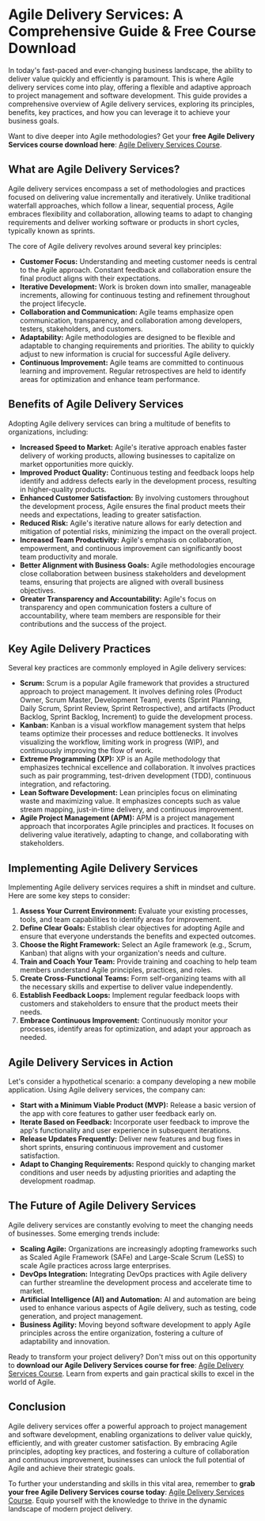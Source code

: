 # Agile Delivery Services: A Comprehensive Guide & Free Course Download

In today's fast-paced and ever-changing business landscape, the ability to deliver value quickly and efficiently is paramount. This is where Agile delivery services come into play, offering a flexible and adaptive approach to project management and software development. This guide provides a comprehensive overview of Agile delivery services, exploring its principles, benefits, key practices, and how you can leverage it to achieve your business goals.

Want to dive deeper into Agile methodologies? Get your **free Agile Delivery Services course download here**: [Agile Delivery Services Course](https://udemywork.com/agile-delivery-services).

## What are Agile Delivery Services?

Agile delivery services encompass a set of methodologies and practices focused on delivering value incrementally and iteratively. Unlike traditional waterfall approaches, which follow a linear, sequential process, Agile embraces flexibility and collaboration, allowing teams to adapt to changing requirements and deliver working software or products in short cycles, typically known as sprints.

The core of Agile delivery revolves around several key principles:

*   **Customer Focus:** Understanding and meeting customer needs is central to the Agile approach. Constant feedback and collaboration ensure the final product aligns with their expectations.
*   **Iterative Development:** Work is broken down into smaller, manageable increments, allowing for continuous testing and refinement throughout the project lifecycle.
*   **Collaboration and Communication:** Agile teams emphasize open communication, transparency, and collaboration among developers, testers, stakeholders, and customers.
*   **Adaptability:** Agile methodologies are designed to be flexible and adaptable to changing requirements and priorities. The ability to quickly adjust to new information is crucial for successful Agile delivery.
*   **Continuous Improvement:** Agile teams are committed to continuous learning and improvement. Regular retrospectives are held to identify areas for optimization and enhance team performance.

## Benefits of Agile Delivery Services

Adopting Agile delivery services can bring a multitude of benefits to organizations, including:

*   **Increased Speed to Market:** Agile's iterative approach enables faster delivery of working products, allowing businesses to capitalize on market opportunities more quickly.
*   **Improved Product Quality:** Continuous testing and feedback loops help identify and address defects early in the development process, resulting in higher-quality products.
*   **Enhanced Customer Satisfaction:** By involving customers throughout the development process, Agile ensures the final product meets their needs and expectations, leading to greater satisfaction.
*   **Reduced Risk:** Agile's iterative nature allows for early detection and mitigation of potential risks, minimizing the impact on the overall project.
*   **Increased Team Productivity:** Agile's emphasis on collaboration, empowerment, and continuous improvement can significantly boost team productivity and morale.
*   **Better Alignment with Business Goals:** Agile methodologies encourage close collaboration between business stakeholders and development teams, ensuring that projects are aligned with overall business objectives.
*   **Greater Transparency and Accountability:** Agile's focus on transparency and open communication fosters a culture of accountability, where team members are responsible for their contributions and the success of the project.

## Key Agile Delivery Practices

Several key practices are commonly employed in Agile delivery services:

*   **Scrum:** Scrum is a popular Agile framework that provides a structured approach to project management. It involves defining roles (Product Owner, Scrum Master, Development Team), events (Sprint Planning, Daily Scrum, Sprint Review, Sprint Retrospective), and artifacts (Product Backlog, Sprint Backlog, Increment) to guide the development process.
*   **Kanban:** Kanban is a visual workflow management system that helps teams optimize their processes and reduce bottlenecks. It involves visualizing the workflow, limiting work in progress (WIP), and continuously improving the flow of work.
*   **Extreme Programming (XP):** XP is an Agile methodology that emphasizes technical excellence and collaboration. It involves practices such as pair programming, test-driven development (TDD), continuous integration, and refactoring.
*   **Lean Software Development:** Lean principles focus on eliminating waste and maximizing value. It emphasizes concepts such as value stream mapping, just-in-time delivery, and continuous improvement.
*   **Agile Project Management (APM):** APM is a project management approach that incorporates Agile principles and practices. It focuses on delivering value iteratively, adapting to change, and collaborating with stakeholders.

## Implementing Agile Delivery Services

Implementing Agile delivery services requires a shift in mindset and culture. Here are some key steps to consider:

1.  **Assess Your Current Environment:** Evaluate your existing processes, tools, and team capabilities to identify areas for improvement.
2.  **Define Clear Goals:** Establish clear objectives for adopting Agile and ensure that everyone understands the benefits and expected outcomes.
3.  **Choose the Right Framework:** Select an Agile framework (e.g., Scrum, Kanban) that aligns with your organization's needs and culture.
4.  **Train and Coach Your Team:** Provide training and coaching to help team members understand Agile principles, practices, and roles.
5.  **Create Cross-Functional Teams:** Form self-organizing teams with all the necessary skills and expertise to deliver value independently.
6.  **Establish Feedback Loops:** Implement regular feedback loops with customers and stakeholders to ensure that the product meets their needs.
7.  **Embrace Continuous Improvement:** Continuously monitor your processes, identify areas for optimization, and adapt your approach as needed.

## Agile Delivery Services in Action

Let's consider a hypothetical scenario: a company developing a new mobile application. Using Agile delivery services, the company can:

*   **Start with a Minimum Viable Product (MVP):** Release a basic version of the app with core features to gather user feedback early on.
*   **Iterate Based on Feedback:** Incorporate user feedback to improve the app's functionality and user experience in subsequent iterations.
*   **Release Updates Frequently:** Deliver new features and bug fixes in short sprints, ensuring continuous improvement and customer satisfaction.
*   **Adapt to Changing Requirements:** Respond quickly to changing market conditions and user needs by adjusting priorities and adapting the development roadmap.

## The Future of Agile Delivery Services

Agile delivery services are constantly evolving to meet the changing needs of businesses. Some emerging trends include:

*   **Scaling Agile:** Organizations are increasingly adopting frameworks such as Scaled Agile Framework (SAFe) and Large-Scale Scrum (LeSS) to scale Agile practices across large enterprises.
*   **DevOps Integration:** Integrating DevOps practices with Agile delivery can further streamline the development process and accelerate time to market.
*   **Artificial Intelligence (AI) and Automation:** AI and automation are being used to enhance various aspects of Agile delivery, such as testing, code generation, and project management.
*   **Business Agility:** Moving beyond software development to apply Agile principles across the entire organization, fostering a culture of adaptability and innovation.

Ready to transform your project delivery? Don't miss out on this opportunity to **download our Agile Delivery Services course for free**: [Agile Delivery Services Course](https://udemywork.com/agile-delivery-services). Learn from experts and gain practical skills to excel in the world of Agile.

## Conclusion

Agile delivery services offer a powerful approach to project management and software development, enabling organizations to deliver value quickly, efficiently, and with greater customer satisfaction. By embracing Agile principles, adopting key practices, and fostering a culture of collaboration and continuous improvement, businesses can unlock the full potential of Agile and achieve their strategic goals.

To further your understanding and skills in this vital area, remember to **grab your free Agile Delivery Services course today**: [Agile Delivery Services Course](https://udemywork.com/agile-delivery-services). Equip yourself with the knowledge to thrive in the dynamic landscape of modern project delivery.
